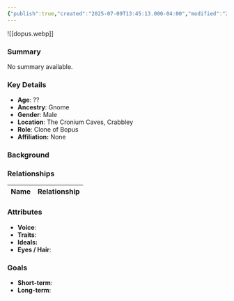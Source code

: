 ```yaml
---
{"publish":true,"created":"2025-07-09T13:45:13.000-04:00","modified":"2025-07-09T14:02:19.000-04:00","cssclasses":""}
---
```



![[dopus.webp]]
### Summary
No summary available.

### Key Details
- **Age**: ??
- **Ancestry**: Gnome
- **Gender**: Male
- **Location**: The Cronium Caves, Crabbley
- **Role**: Clone of Bopus
- **Affiliation:** None

### Background


### Relationships

| Name  | Relationship |
| ----- | ------------ |

### Attributes
- **Voice**:
- **Traits**:  
- **Ideals:**
- **Eyes / Hair**:  

### Goals
- **Short-term**:  
- **Long-term**:  
